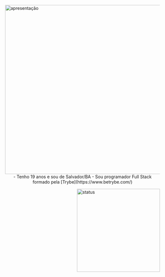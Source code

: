 <!--!
### Hi there 👋
-->
<div>
   <img align="left" width="550" alt="apresentação" src="https://user-images.githubusercontent.com/75230945/159159998-ecb3b86f-79b4-4d5e-a0e2-9ee1ac470e81.gif"/>
   
   <p align="center">
         - Tenho 19 anos e sou de Salvador/BA
         - Sou programador Full Stack formado pela [Trybe](https://www.betrybe.com/)
   </p>

   
 <img align="right" width="270" alt="status" src="https://github-readme-stats.vercel.app/api/top-langs/?username=MiguelSouzaDosReis&layout=compact&langs_count=7&theme=vision-friendly-dark"/> 
   
</div>

<!--!
**MiguelSouzaDosReis/MiguelSouzaDosReis** is a ✨ _special_ ✨ repository because its `README.md` (this file) appears on your GitHub profile.

Here are some ideas to get you started:

- 🔭 I’m currently working on ...
- 🌱 I’m currently learning ...
- 👯 I’m looking to collaborate on ...
- 🤔 I’m looking for help with ...
- 💬 Ask me about ...
- 📫 How to reach me: ...
- 😄 Pronouns: ...
- ⚡ Fun fact: ...
-->
